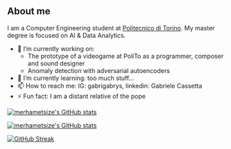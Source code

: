 
## About me
I am a Computer Engineering student at [Politecnico di Torino](https://www.polito.it/).
My master degree is focused on AI & Data Analytics.

- 🔭 I’m currently working on: 
  * The prototype of a videogame at PoliTo as a programmer, composer and sound designer
  * Anomaly detection with adversarial autoencoders
- 🌱 I’m currently learning: too much stuff...
- 📫 How to reach me: IG: gabrigabrys, linkedin: Gabriele Cassetta
- ⚡ Fun fact: I am a distant relative of the pope

[![merhametsize's GitHub stats](https://github-readme-stats.vercel.app/api/top-langs/?username=merhametsize&theme=dark)](https://github.com/merhametsize/github-readme-stats)

[![merhametsize's GitHub stats](https://github-readme-stats.vercel.app/api?username=merhametsize&theme=dark)](https://github.com/merhametsize/github-readme-stats)

[![GitHub Streak](http://github-readme-streak-stats.herokuapp.com?user=merhametsize&theme=dark&date_format=M%20j%5B%2C%20Y%5D)](https://git.io/streak-stats)

<!--
**merhametsize/merhametsize** is a ✨ _special_ ✨ repository because its `README.md` (this file) appears on your GitHub profile.

Here are some ideas to get you started:

- 🔭 I’m currently working on ...
- 🌱 I’m currently learning ...
- 👯 I’m looking to collaborate on ...
- 🤔 I’m looking for help with ...
- 💬 Ask me about ...
- 📫 How to reach me: ...
- 😄 Pronouns: ...
- ⚡ Fun fact: ...
-->
